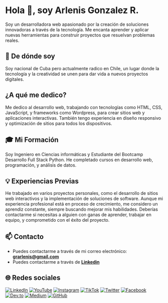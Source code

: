 # Hola 👋, soy Arlenis Gonzalez R.
Soy un desarrolladora web apasionado por la creación de soluciones innovadoras a través de la tecnología. Me encanta aprender y aplicar nuevas herramientas para construir proyectos que resuelvan problemas reales.

## 🏡 De dónde soy
Soy nacional de Cuba pero actualmente radico en Chile, un lugar donde la tecnología y la creatividad se unen para dar vida a nuevos proyectos digitales.

## ¿A qué me dedico?
Me dedico al desarrollo web, trabajando con tecnologías como HTML, CSS, JavaScript, y frameworks como Wordpress, para crear sitios web y aplicaciones interactivas. También tengo experiencia en diseño responsivo y optimización de sitios para todos los dispositivos.


## 🎓 Mi Formación
Soy Ingeniero en Ciencias informáticas y Estudiante del Bootcamp Desarrollo Full Stack Python. He completado cursos en desarrollo web, programación, y análisis de datos.

## 💡 Experiencias Previas
He trabajado en varios proyectos personales, como el desarrollo de sitios web interactivos y la implementación de soluciones de software. Aunque mi experiencia profesional está en proceso de crecimiento, me considero un aprendiz constante, siempre buscando mejorar mis habilidades. Deberías contactarme si necesitas a alguien con ganas de aprender, trabajar en equipo, y comprometido con el éxito del proyecto.



## 📫 Contacto

- Puedes contactarme a través de mi correo electrónico: **<grarlenis@gmail.com>**
- Puedes contactarme a través de **[Linkedin](https://www.linkedin.com/in/arlenis-gonzalezr)**





## 🌐 Redes sociales

[![LinkedIn](https://img.shields.io/badge/LinkedIn-%230077B5.svg?logo=linkedin&logoColor=white)](https://linkedin.com/in/brayandiazc) [![YouTube](https://img.shields.io/badge/YouTube-FF0000?logo=youtube&logoColor=white)](https://www.youtube.com/@brayandiazc) [![Instagram](https://img.shields.io/badge/Instagram-%23E4405F.svg?logo=Instagram&logoColor=white)](https://instagram.com/brayandiaz_c) [![TikTok](https://img.shields.io/badge/TikTok-%23000000.svg?logo=TikTok&logoColor=white)](https://tiktok.com/@brayandiazc) [![Twitter](https://img.shields.io/badge/Twitter-%231DA1F2.svg?logo=Twitter&logoColor=white)](https://twitter.com/brayandiazc) [![Facebook](https://img.shields.io/badge/Facebook-%231877F2.svg?logo=Facebook&logoColor=white)](https://facebook.com/brayan.y.cardenas) [![Dev.to](https://img.shields.io/badge/Dev.to-0A0A0A?logo=dev.to&logoColor=white)](https://dev.to/brayandiazc) [![Medium](https://img.shields.io/badge/Medium-12100E?logo=medium&logoColor=white)](https://medium.com/@brayandiazc) [![GitHub](https://img.shields.io/badge/GitHub-181717?logo=github&logoColor=white)](https://github.com/brayandiazc/)
